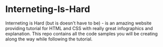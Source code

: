 # Interneting-Is-Hard
Interneting is Hard (but is doesn't have to be) - is an amazing website providing tutorial for HTML and CSS with really great infographics and explanation. This repo contains all the code samples you will be creating along the way while following the tutorial.
